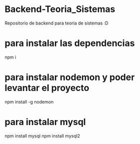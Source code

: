# Backend-Teoria_Sistemas
Repositorio de backend para teoría de sistemas :D

# para instalar las dependencias
npm i

# para instalar nodemon y poder levantar el proyecto
npm install -g nodemon

# para instalar mysql
npm install mysql
npm install mysql2